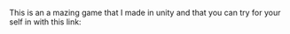 This is an a mazing game that I made in unity and that you can try for your self in with this link: 
